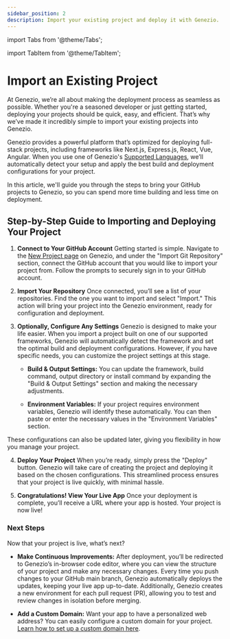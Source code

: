 ```yaml
---
sidebar_position: 2
description: Import your existing project and deploy it with Genezio.
---
```


import Tabs from '@theme/Tabs';

import TabItem from '@theme/TabItem';

# Import an Existing Project

<head>
  <title>Getting Started with Genezio | Genezio Documentation</title>
</head>

At Genezio, we’re all about making the deployment process as seamless as possible. Whether you're a seasoned developer or just getting started, deploying your projects should be quick, easy, and efficient. That’s why we’ve made it incredibly simple to import your existing projects into Genezio.

Genezio provides a powerful platform that’s optimized for deploying full-stack projects, including frameworks like Next.js, Express.js, React, Vue, Angular. When you use one of Genezio's [Supported Languages](https://genezio.com/docs/learn-more/supported-languages/s), we’ll automatically detect your setup and apply the best build and deployment configurations for your project.

In this article, we'll guide you through the steps to bring your GitHub projects to Genezio, so you can spend more time building and less time on deployment.

## Step-by-Step Guide to Importing and Deploying Your Project

1. **Connect to Your GitHub Account**
   Getting started is simple. Navigate to the [New Project page](http://app.genez.io/auth/login?redirect=new-project) on Genezio, and under the "Import Git Repository" section, connect the GitHub account that you would like to import your project from. Follow the prompts to securely sign in to your GitHub account.

2. **Import Your Repository**
   Once connected, you’ll see a list of your repositories. Find the one you want to import and select "Import." This action will bring your project into the Genezio environment, ready for configuration and deployment.

3. **Optionally, Configure Any Settings**
   Genezio is designed to make your life easier. When you import a project built on one of our supported frameworks, Genezio will automatically detect the framework and set the optimal build and deployment configurations. However, if you have specific needs, you can customize the project settings at this stage.

   - **Build & Output Settings:** You can update the framework, build command, output directory or install command by expanding the "Build & Output Settings" section and making the necessary adjustments.

   - **Environment Variables:** If your project requires environment variables, Genezio will identify these automatically. You can then paste or enter the necessary values in the "Environment Variables" section.

These configurations can also be updated later, giving you flexibility in how you manage your project.

4. **Deploy Your Project**
   When you’re ready, simply press the "Deploy" button. Genezio will take care of creating the project and deploying it based on the chosen configurations. This streamlined process ensures that your project is live quickly, with minimal hassle.

5. **Congratulations! View Your Live App**
   Once your deployment is complete, you’ll receive a URL where your app is hosted.
   Your project is now live!

### Next Steps

Now that your project is live, what’s next?

- **Make Continuous Improvements:** After deployment, you’ll be redirected to Genezio’s in-browser code editor, where you can view the structure of your project and make any necessary changes.
  Every time you push changes to your GitHub main branch, Genezio automatically deploys the updates, keeping your live app up-to-date. Additionally, Genezio creates a new environment for each pull request (PR), allowing you to test and review changes in isolation before merging.

- **Add a Custom Domain:** Want your app to have a personalized web address? You can easily configure a custom domain for your project. [Learn how to set up a custom domain here](https://genezio.com/docs/features/custom-domain-configuration/).
